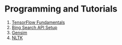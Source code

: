 # Programming and Tutorials

1. [TensorFlow Fundamentals](tensorFlowFundamentals)
2. [Bing Search API Setup](bingSearchAPISetup)
3. [Gensim](gensim)
4. [NLTK](nltk)
